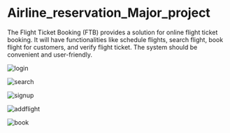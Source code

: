 # Airline_reservation_Major_project
The Flight Ticket Booking (FTB) provides a solution for online flight ticket booking. 
It will have functionalities like schedule flights, search flight, book flight for customers, and verify flight ticket. 
The system should be convenient and user-friendly.


![login](https://user-images.githubusercontent.com/105538460/204226090-bdabcc48-c136-4741-822f-93f9e2f4d2a3.jpeg)

![search](https://user-images.githubusercontent.com/105538460/204226119-d99da535-4b71-439c-9a59-71df7fd2dac3.jpeg)

![signup](https://user-images.githubusercontent.com/105538460/204226126-77fb9cac-3d21-493c-bd27-dc68304ce62f.jpeg)

![addflight](https://user-images.githubusercontent.com/105538460/204226130-4ed25bab-3f1b-417f-9f0a-cc52a7a930f1.jpeg)

![book](https://user-images.githubusercontent.com/105538460/204226132-79b8f150-516a-4c51-8d76-8826269ce429.jpeg)
